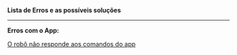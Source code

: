 **Lista de Erros e as possíveis soluções**

---

**Erros com o App:**
    
   [O robô não responde aos comandos do app](soluções/solução_app_irresponsivo.md)
